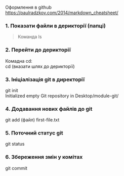 Оформлення в github <br>
https://paulradzkov.com/2014/markdown_cheatsheet/

### 1. Показати файли в дерикторії (папці)
> Команда ls
<h3>2. Перейти до дерикторії</h3>
Комадна cd:<br>
cd (вказати шлях до дерикторії) 
<h3>3. Ініціалізація git в директорії</h3>
git init<br>
Initialized empty Git repository in Desktop/module-git/
<h3>4. Додавання нових файлів до git</h3>
git add (файл) first-file.txt
<h3>5. Поточний статус git</h3>
git status
<h3>6. Збереження змін у комітах</h3>
git commit
